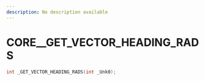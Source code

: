 ```yaml
---
description: No description available 
---
```


# CORE\__GET_VECTOR_HEADING_RADS

```cpp
int _GET_VECTOR_HEADING_RADS(int _Unk0);
```